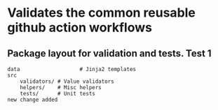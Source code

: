 # Validates the common reusable github action workflows


## Package layout for validation and tests. Test 1

```
data                   # Jinja2 templates
src
    validators/ # Value validators
    helpers/    # Misc helpers
    tests/      # Unit tests
new change added
```
